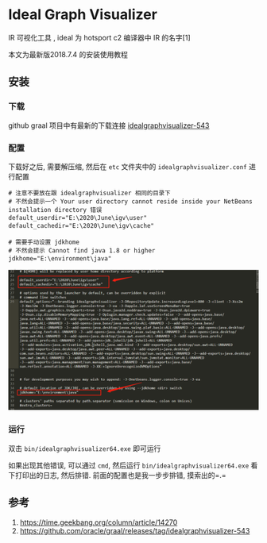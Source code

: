 # Ideal Graph Visualizer

IR 可视化工具 , ideal 为 hotsport c2 编译器中 IR 的名字[1]

本文为最新版2018.7.4 的安装使用教程

## 安装

### 下载

github graal 项目中有最新的下载连接 [idealgraphvisualizer-543](https://github.com/oracle/graal/releases/tag/idealgraphvisualizer-543)

### 配置

下载好之后, 需要解压缩, 然后在 `etc` 文件夹中的 `idealgraphvisualizer.conf` 进行配置

```
# 注意不要放在跟 idealgraphvisualizer 相同的目录下
# 不然会提示一个 Your user directory cannot reside inside your NetBeans installation directory 错误
default_userdir="E:\2020\June\igv\user"
default_cachedir="E:\2020\June\igv\cache"

# 需要手动设置 jdkhome
# 不然会提示 Cannot find java 1.8 or higher
jdkhome="E:\environment\java"
```

![](./img/config.jpg)

### 运行

双击 `bin/idealgraphvisualizer64.exe` 即可运行

如果出现其他错误, 可以通过 `cmd`, 然后运行 `bin/idealgraphvisualizer64.exe` 
看下打印出的日志, 然后排错. 前面的配置也是我一步步排错, 摸索出的=.=



## 参考

1. https://time.geekbang.org/column/article/14270
2. https://github.com/oracle/graal/releases/tag/idealgraphvisualizer-543



